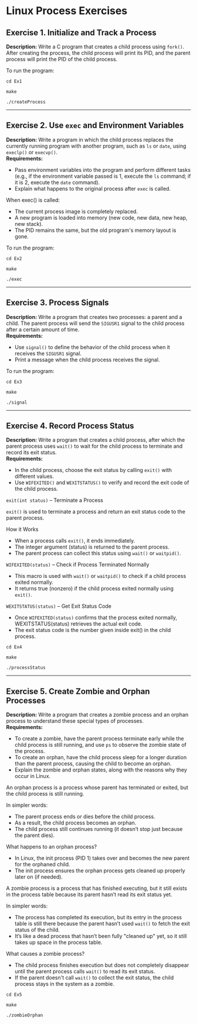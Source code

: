 # Linux Process Exercises

## Exercise 1. Initialize and Track a Process
**Description:** Write a C program that creates a child process using `fork()`. After creating the process, the child process will print its PID, and the parent process will print the PID of the child process.

To run the program:
```
cd Ex1
```
```
make
```
```
./createProcess
```

---

## Exercise 2. Use `exec` and Environment Variables
**Description:** Write a program in which the child process replaces the currently running program with another program, such as `ls` or `date`, using `execlp()` or `execvp()`.  
**Requirements:**  
- Pass environment variables into the program and perform different tasks (e.g., if the environment variable passed is 1, execute the `ls` command; if it is 2, execute the `date` command).  
- Explain what happens to the original process after `exec` is called.

When exec() is called:
- The current process image is completely replaced.
- A new program is loaded into memory (new code, new data, new heap, new stack).
- The PID remains the same, but the old program's memory layout is gone.

To run the program:
```
cd Ex2
```
```
make
```
```
./exec
```

---

## Exercise 3. Process Signals
**Description:** Write a program that creates two processes: a parent and a child. The parent process will send the `SIGUSR1` signal to the child process after a certain amount of time.  
**Requirements:**  
- Use `signal()` to define the behavior of the child process when it receives the `SIGUSR1` signal.  
- Print a message when the child process receives the signal.

To run the program:
```
cd Ex3
```
```
make
```
```
./signal
```

---

## Exercise 4. Record Process Status
**Description:** Write a program that creates a child process, after which the parent process uses `wait()` to wait for the child process to terminate and record its exit status.  
**Requirements:**  
- In the child process, choose the exit status by calling `exit()` with different values.  
- Use `WIFEXITED()` and `WEXITSTATUS()` to verify and record the exit code of the child process.

`exit(int status)` – Terminate a Process

`exit()` is used to terminate a process and return an exit status code to the parent process.

How it Works
- When a process calls `exit()`, it ends immediately.
- The integer argument (status) is returned to the parent process.
- The parent process can collect this status using `wait()` or `waitpid()`.

`WIFEXITED(status)` – Check if Process Terminated Normally
- This macro is used with `wait()` or `waitpid()` to check if a child process exited normally.
- It returns true (nonzero) if the child process exited normally using `exit()`.

`WEXITSTATUS(status)` – Get Exit Status Code
- Once `WIFEXITED(status)` confirms that the process exited normally, WEXITSTATUS(status) retrieves the actual exit code.
- The exit status code is the number given inside exit() in the child process.

```
cd Ex4
```
```
make
```
```
./processStatus
```

---

## Exercise 5. Create Zombie and Orphan Processes
**Description:** Write a program that creates a zombie process and an orphan process to understand these special types of processes.  
**Requirements:**  
- To create a zombie, have the parent process terminate early while the child process is still running, and use `ps` to observe the zombie state of the process.  
- To create an orphan, have the child process sleep for a longer duration than the parent process, causing the child to become an orphan.  
- Explain the zombie and orphan states, along with the reasons why they occur in Linux.

An orphan process is a process whose parent has terminated or exited, but the child process is still running.

In simpler words:
- The parent process ends or dies before the child process.
- As a result, the child process becomes an orphan.
- The child process still continues running (it doesn’t stop just because the parent dies).

What happens to an orphan process?
- In Linux, the init process (PID 1) takes over and becomes the new parent for the orphaned child.
- The init process ensures the orphan process gets cleaned up properly later on (if needed).

A zombie process is a process that has finished executing, but it still exists in the process table because its parent hasn’t read its exit status yet.

In simpler words:
- The process has completed its execution, but its entry in the process table is still there because the parent hasn’t used `wait()` to fetch the exit status of the child.
- It’s like a dead process that hasn’t been fully "cleaned up" yet, so it still takes up space in the process table.

What causes a zombie process?
- The child process finishes execution but does not completely disappear until the parent process calls `wait()` to read its exit status.
- If the parent doesn't call `wait()` to collect the exit status, the child process stays in the system as a zombie.


```
cd Ex5
```
```
make
```
```
./zombieOrphan
```
